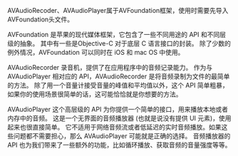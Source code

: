 AVAudioRecoder、AVAudioPlayer属于AVFoundation框架，使用时需要先导入AVFoundation头文件。

AVFoundation
是苹果的现代媒体框架，它包含了一些不同用途的 API 和不同层级的抽象。
其中有一些是Objective-C 对于底层 C 语言接口的封装。
除了少数的例外情况，AVFoundation 可以同时在 iOS 和 mac OS  中使用。

AVAudioRecorder
录音机，提供了在应用程序中的音频记录能力。
作为与 AVAudioPlayer 相对应的 API，AVAudioRecorder 是将音频录制为文件的最简单的方法。
除了用一个音量计接受音量的峰值和平均值以外，这个 API 简单粗暴，如果你的使用场景很简单的话，这可能恰恰就是你想要的方法。

AVAudioPlayer
这个高层级的 API 为你提供一个简单的接口，用来播放本地或者内存中的音频。
这是一个无界面的音频播放器 (也就是说没有提供 UI 元素)，使用起来也很直接简单。
它不适用于网络音频流或者低延迟的实时音频播放。如果这些问题都不需要担心，那么 AVAudioPlayer 可能就是正确的选择。
音频播放器的 API 也为我们带来了一些额外的功能，比如循环播放、获取音频的音量强度等等。
